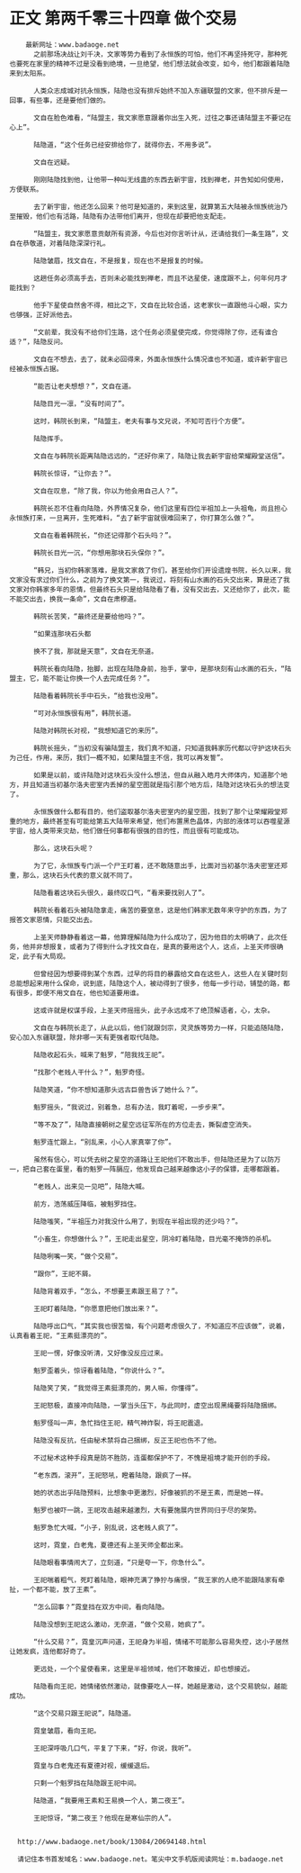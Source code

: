 # 正文 第两千零三十四章 做个交易
        最新网址：www.badaoge.net
          之前那场决战让刘千决，文家等势力看到了永恒族的可怕，他们不再坚持死守，那种死也要死在家里的精神不过是没看到绝境，一旦绝望，他们想法就会改变，如今，他们都跟着陆隐来到太阳系。
      
          人类众志成城对抗永恒族，陆隐也没有排斥始终不加入东疆联盟的文家，但不排斥是一回事，有些事，还是要他们做的。
      
          文自在脸色难看，“陆盟主，我文家愿意跟着你出生入死，过往之事还请陆盟主不要记在心上”。
      
          陆隐道，“这个任务已经安排给你了，就得你去，不用多说”。
      
          文自在迟疑。
      
          刚刚陆隐找到他，让他带一种叫无线蛊的东西去新宇宙，找到禅老，并告知如何使用，方便联系。
      
          去了新宇宙，他还怎么回来？他可是知道的，来到这里，就算第五大陆被永恒族统治乃至摧毁，他们也有活路，陆隐有办法带他们离开，但现在却要把他支配走。
      
          “陆盟主，我文家愿意贡献所有资源，今后也对你言听计从，还请给我们一条生路”，文自在恭敬道，对着陆隐深深行礼。
      
          陆隐皱眉，找文自在，不是报复，现在也不是报复的时候。
      
          这趟任务必须高手去，否则未必能找到禅老，而且不达星使，速度跟不上，何年何月才能找到？
      
          他手下星使自然舍不得，相比之下，文自在比较合适，这老家伙一直跟他斗心眼，实力也够强，正好派他去。
      
          “文前辈，我没有不给你们生路，这个任务必须星使完成，你觉得除了你，还有谁合适？”，陆隐反问。
      
          文自在不想去，去了，就未必回得来，外面永恒族什么情况谁也不知道，或许新宇宙已经被永恒族占据。
      
          “能否让老夫想想？”，文自在道。
      
          陆隐目光一凛，“没有时间了”。
      
          这时，韩院长到来，“陆盟主，老夫有事与文兄说，不知可否行个方便”。
      
          陆隐挥手。
      
          文自在与韩院长距离陆隐远远的，“还好你来了，陆隐让我去新宇宙给荣耀殿堂送信”。
      
          韩院长惊讶，“让你去？”。
      
          文自在叹息，“除了我，你以为他会用自己人？”。
      
          韩院长忍不住看向陆隐，外界情况复杂，他们这里有四位半祖加上一头祖龟，尚且担心永恒族打来，一旦离开，生死难料，“去了新宇宙就很难回来了，你打算怎么做？”。
      
          文自在看着韩院长，“你还记得那个石头吗？”。
      
          韩院长目光一沉，“你想用那块石头保你？”。
      
          “韩兄，当初你韩家落难，是我文家救了你们，甚至给你们开设遗煌书院，长久以来，我文家没有求过你们什么，之前为了换文第一，我说过，将刻有山水画的石头交出来，算是还了我文家对你韩家多年的恩情，但最终石头只是给陆隐看了看，没有交出去，又还给你了，此次，能不能交出去，换我一条命”，文自在肃穆道。
      
          韩院长苦笑，“最终还是要给他吗？”。
      
          “如果连那块石头都
      
          换不了我，那就是天意”，文自在无奈道。
      
          韩院长看向陆隐，抬脚，出现在陆隐身前，抬手，掌中，是那块刻有山水画的石头，“陆盟主，它，能不能让你换一个人去完成任务？”。
      
          陆隐看着韩院长手中石头，“给我也没用”。
      
          “可对永恒族很有用”，韩院长道。
      
          陆隐对韩院长对视，“我想知道它的来历”。
      
          韩院长摇头，“当初没有骗陆盟主，我们真不知道，只知道我韩家历代都以守护这块石头为己任，作用，来历，我们一概不知，如果陆盟主不信，我可以再发誓”。
      
          如果是以前，或许陆隐对这块石头没什么想法，但自从融入皓月大师体内，知道那个地方，并且知道当初基尔洛夫密室内丢掉的星空图就是指引那个地方后，陆隐对这块石头的想法变了。
      
          永恒族做什么都有目的，他们盗取基尔洛夫密室内的星空图，找到了那个让荣耀殿堂郑重的地方，最终甚至有可能给第五大陆带来希望，他们布置黑色晶体，内部的液体可以吞噬星源宇宙，给人类带来灾劫，他们做任何事都有很强的目的性，而且很有可能成功。
      
          那么，这块石头呢？
      
          为了它，永恒族专门派一个尸王盯着，还不敢随意出手，比面对当初基尔洛夫密室还郑重，那么，这块石头代表的意义就不同了。
      
          陆隐看着这块石头很久，最终叹口气，“看来要找别人了”。
      
          韩院长看着石头被陆隐拿走，痛苦的要窒息，这是他们韩家无数年来守护的东西，为了报答文家恩情，只能交出去。
      
          上圣天师静静看着这一幕，他算理解陆隐为什么成功了，因为他目的太明确了，此次任务，他并非想报复，或者为了得到什么才找文自在，是真的要用这个人，这点，上圣天师很确定，此子有大局观。
      
          但曾经因为想要得到某个东西，过早的将目的暴露给文自在这些人，这些人在关键时刻总能想起来用什么保命，说到底，陆隐这个人，被动得到了很多，他每一步行动，铺垫的路，都有很多，即便不用文自在，他也知道要用谁。
      
          这或许就是权谋手段，上圣天师摇摇头，此子永远成不了绝顶解语者，心，太杂。
      
          文自在与韩院长走了，从此以后，他们就跟剑宗，灵灵族等势力一样，只能追随陆隐，安心加入东疆联盟，除非哪一天有更强者取代陆隐。
      
          陆隐收起石头，喊来了魁罗，“陪我找王祀”。
      
          “找那个老贱人干什么？”，魁罗奇怪。
      
          陆隐笑道，“你不想知道那头远古巨兽告诉了她什么？”。
      
          魁罗摇头，“我说过，别着急，总有办法，我盯着呢，一步步来”。
      
          “等不及了”，陆隐直接朝树之星空远征军所在的方位走去，撕裂虚空消失。
      
          魁罗连忙跟上，“别乱来，小心人家真宰了你”。
      
          虽然有信心，可以凭去树之星空的道路让王祀他们不敢出手，但陆隐还是为了以防万一，把自己套在蛋里，看的魁罗一阵膈应，他发现自己越来越像这小子的保镖，走哪都跟着。
      
          “老贱人，出来见一见吧”，陆隐大喊。
      
          前方，浩荡威压降临，被魁罗挡住。
      
          陆隐嗤笑，“半祖压力对我没什么用了，到现在半祖出现的还少吗？”。
      
          “小畜生，你想做什么？”，王祀走出星空，阴冷盯着陆隐，目光毫不掩饰的杀机。
      
          陆隐咧嘴一笑，“做个交易”。
      
          “跟你”，王祀不屑。
      
          陆隐背着双手，“怎么，不想要王素跟王易了？”。
      
          王祀盯着陆隐，“你愿意把他们放出来？”。
      
          陆隐呼出口气，“其实我也很苦恼，有个问题考虑很久了，不知道应不应该做”，说着，认真看着王祀，“王素挺漂亮的”。
      
          王祀一愣，好像没听清，又好像没反应过来。
      
          魁罗歪着头，惊讶看着陆隐，“你说什么？”。
      
          陆隐笑了笑，“我觉得王素挺漂亮的，男人嘛，你懂得”。
      
          王祀怒极，直接冲向陆隐，一掌当头压下，与此同时，虚空出现黑绳要将陆隐捆绑。
      
          魁罗怪叫一声，急忙挡住王祀，精气神炸裂，将王祀震退。
      
          陆隐没有反抗，任由秘术禁将自己捆绑，反正王祀也伤不了他。
      
          不过秘术这种手段真是防不胜防，连蛋都保护不了，不愧是祖境才能开创的手段。
      
          “老东西，滚开”，王祀怒吼，瞪着陆隐，跟疯了一样。
      
          她的状态出乎陆隐预料，比想象中更激烈，好像被抓的不是王素，而是她一样。
      
          魁罗也被吓一跳，王祀攻击越来越激烈，大有要施展内世界同归于尽的架势。
      
          魁罗急忙大喊，“小子，别乱说，这老贱人疯了”。
      
          这时，霓皇，白老鬼，夏德还有上圣天师全都出来。
      
          陆隐眼看事情闹大了，立刻道，“只是夸一下，你急什么”。
      
          王祀喘着粗气，死盯着陆隐，眼神充满了狰狞与痛恨，“我王家的人绝不能跟陆家有牵扯，一个都不能，放了王素”。
      
          “怎么回事？”霓皇挡在双方中间，看向陆隐。
      
          陆隐没想到王祀这么激动，无奈道，“做个交易，她疯了”。
      
          “什么交易？”，霓皇沉声问道，王祀身为半祖，情绪不可能那么容易失控，这小子居然让她发疯，连他都好奇了。
      
          更远处，一个个星使看来，这里是半祖领域，他们不敢接近，却也想接近。
      
          陆隐看向王祀，她情绪依然激动，就像要吃人一样，她越是激动，这个交易貌似，越能成功。
      
          “这个交易只跟王祀说”，陆隐道。
      
          霓皇皱眉，看向王祀。
      
          王祀深呼吸几口气，平复了下来，“好，你说，我听”。
      
          霓皇与白老鬼还有夏德对视，缓缓退后。
      
          只剩一个魁罗挡在陆隐跟王祀中间。
      
          陆隐道，“我要用王素和王易换一个人，第二夜王”。
      
          王祀惊讶，“第二夜王？他现在是寒仙宗的人”。
      
      
      http://www.badaoge.net/book/13084/20694148.html
      
      请记住本书首发域名：www.badaoge.net。笔尖中文手机版阅读网址：m.badaoge.net